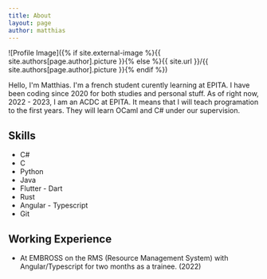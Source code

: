 ```yaml
---
title: About
layout: page
author: matthias
---
```

![Profile Image]({% if site.external-image %}{{ site.authors[page.author].picture }}{% else %}{{ site.url }}/{{ site.authors[page.author].picture }}{% endif %})

<p>Hello, I'm Matthias. I'm a french student curently learning at EPITA. I have been coding since 2020 for both studies and personal stuff. As of right now, 2022 - 2023, I am an ACDC at EPITA. It means that I will teach programation to the first years. They will learn OCaml and C# under our supervision.</p>

<h2>Skills</h2>

<ul class="skill-list">
	<li>C#</li>
	<li>C</li>
	<li>Python</li>
	<li>Java</li>
	<li>Flutter - Dart</li>
	<li>Rust</li>
	<li>Angular - Typescript</li>
	<li>Git</li>
</ul>

<h2>Working Experience</h2>

<ul class="skill-list">
	<li>At EMBROSS on the RMS (Resource Management System) with Angular/Typescript for two months as a trainee. (2022)</li>
</ul>
